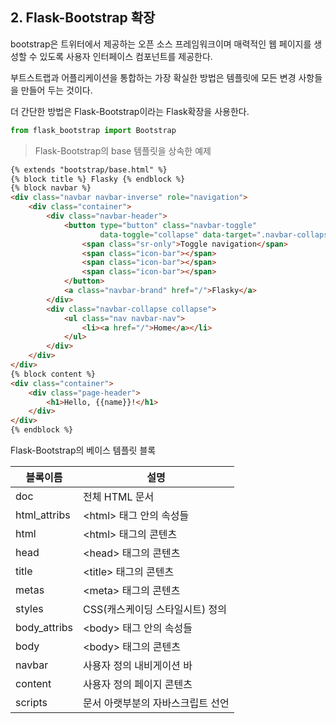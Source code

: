 ## 2. Flask-Bootstrap 확장

bootstrap은 트위터에서 제공하는 오픈 소스 프레임워크이며 매력적인 웹 페이지를 생성할 수 있도록 사용자 인터페이스 컴포넌트를 제공한다.

부트스트랩과 어플리케이션을 통합하는 가장 확실한 방법은 템플릿에 모든 변경 사항들을 만들어 두는 것이다.

더 간단한 방법은 Flask-Bootstrap이라는 Flask확장을 사용한다.

```python
from flask_bootstrap import Bootstrap
```

> Flask-Bootstrap의 base 템플릿을 상속한 예제

```html
{% extends "bootstrap/base.html" %}
{% block title %} Flasky {% endblock %}
{% block navbar %}
<div class="navbar navbar-inverse" role="navigation">
    <div class="container">
        <div class="navbar-header">
            <button type="button" class="navbar-toggle"
                    data-toggle="collapse" data-target=".navbar-collapse">
                <span class="sr-only">Toggle navigation</span>
                <span class="icon-bar"></span>
                <span class="icon-bar"></span>
                <span class="icon-bar"></span>
            </button>
            <a class="navbar-brand" href="/">Flasky</a>
        </div>
        <div class="navbar-collapse collapse">
            <ul class="nav navbar-nav">
                <li><a href="/">Home</a></li>
            </ul>
        </div>
    </div>
</div>
{% block content %}
<div class="container">
    <div class="page-header">
        <h1>Hello, {{name}}!</h1>
    </div>
</div>
{% endblock %}
```

 Flask-Bootstrap의 베이스 템플릿 블록
 
| 블록이름       | 설명                                     |
| ------------- | -----------------------------------------|
| doc   | 전체 HTML 문서                               |
| html_attribs | \<html\> 태그 안의 속성들            |
| html | \<html\> 태그의 콘텐츠                      |
| head   | \<head\> 태그의 콘텐츠                   |
| title   | \<title\> 태그의 콘텐츠           |
| metas   | \<meta\> 태그의 콘텐츠                      |
| styles   |CSS(캐스케이딩 스타일시트) 정의            |
| body_attribs   | \<body\> 태그 안의 속성들         |
| body   | \<body\> 태그의 콘텐츠                     |
| navbar   | 사용자 정의 내비게이션 바              |
| content   | 사용자 정의 페이지 콘텐츠                 |
| scripts   | 문서 아랫부분의 자바스크립트 선언          |   
